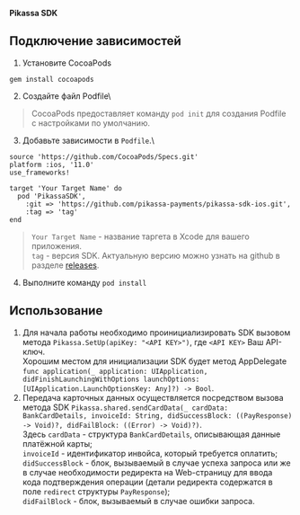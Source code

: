 **Pikassa SDK**

## Подключение зависимостей

1. Установите CocoaPods

  ```shell
  gem install cocoapods
  ```

2. Создайте файл Podfile\

  > CocoaPods предоставляет команду ```pod init``` для создания Podfile с настройками по умолчанию.

3. Добавьте зависимости в `Podfile`.\

  ```shell
  source 'https://github.com/CocoaPods/Specs.git'
  platform :ios, '11.0'
  use_frameworks!

  target 'Your Target Name' do
    pod 'PikassaSDK',
      :git => 'https://github.com/pikassa-payments/pikassa-sdk-ios.git',
      :tag => 'tag'
  end
  ```

  > `Your Target Name` - название таргета в Xcode для вашего приложения.\
  > `tag` - версия SDK. Актуальную версию можно узнать на github в разделе [releases](https://github.com/pikassa-payments/pikassa-sdk-ios/releases).

4. Выполните команду ```pod install```

## Использование

1.  Для начала работы необходимо проинициализировать SDK вызовом метода `Pikassa.SetUp(apiKey: "<API KEY>")`, где `<API KEY>` Ваш API-ключ.\
Хорошим местом для инициализации SDK будет метод AppDelegate `func application(_ application: UIApplication, didFinishLaunchingWithOptions launchOptions: [UIApplication.LaunchOptionsKey: Any]?) -> Bool`.
2.  Передача карточных данных осуществляется посредством вызова метода SDK `Pikassa.shared.sendCardData(_ cardData: BankCardDetails, invoiceId: String, didSuccessBlock: ((PayResponse) -> Void)?, didFailBlock: ((Error) -> Void)?)`.\
Здесь `cardData` - структура `BankCardDetails`, описывающая данные платёжной карты;\
`invoiceId` - идентификатор инвойса, который требуется оплатить;\
`didSuccessBlock` - блок, вызываемый в случае успеха запроса или же в случае необходимости редиректа на Web-страницу для ввода кода подтверждения операции (детали редиректа содержатся в поле `redirect` структуры `PayResponse`);\
`didFailBlock` - блок, вызываемый в случае ошибки запроса. 
